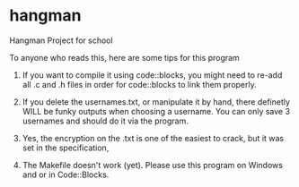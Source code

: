 # hangman
Hangman Project for school


To anyone who reads this, here are some tips for this program

1.  If you want to compile it using code::blocks, you might need to re-add all .c and 
    .h files in order for code::blocks to link them properly.
    
2.  If you delete the usernames.txt, or manipulate it by hand, there definetly WILL be
    funky outputs when choosing a username. You can only save 3 usernames and should do it
    via the program.
    
3.  Yes, the encryption on the .txt is one of the easiest to crack, but it was set in the specification,
 
4.  The Makefile doesn't work (yet). Please use this program on Windows and or in Code::Blocks.
